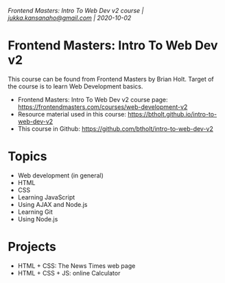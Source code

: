 _Frontend Masters: Intro To Web Dev v2 course | jukka.kansanaho@gmail.com | 2020-10-02_

# Frontend Masters: Intro To Web Dev v2

This course can be found from Frontend Masters by Brian Holt.
Target of the course is to learn Web Development basics.

- Frontend Masters: Intro To Web Dev v2 course page: https://frontendmasters.com/courses/web-development-v2
- Resource material used in this course: https://btholt.github.io/intro-to-web-dev-v2
- This course in Github: https://github.com/btholt/intro-to-web-dev-v2

# Topics

- Web development (in general)
- HTML
- CSS
- Learning JavaScript
- Using AJAX and Node.js
- Learning Git
- Using Node.js

# Projects

- HTML + CSS: The News Times web page
- HTML + CSS + JS: online Calculator
